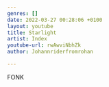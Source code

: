 ```yaml
---
genres: []
date: 2022-03-27 00:28:06 +0100
layout: youtube
title: Starlight
artist: Index
youtube-url: rwAwviNbhZk
author: Johannriderfromrohan

---
```

FONK
